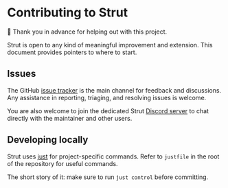 # Contributing to Strut

🎉 Thank you in advance for helping out with this project.

Strut is open to any kind of meaningful improvement and extension.
This document provides pointers to where to start.

[issue]: https://github.com/strut-rs/strut/issues
[discord]: https://discord.gg/KNkJuMkY
[just]: https://github.com/casey/just

## Issues

The GitHub [issue tracker][issue] is the main channel for feedback and discussions.
Any assistance in reporting, triaging, and resolving issues is welcome.

You are also welcome to join the dedicated Strut [Discord server][discord] to chat directly with the maintainer and other users.

## Developing locally

Strut uses [just][just] for project-specific commands.
Refer to `justfile` in the root of the repository for useful commands.

The short story of it: make sure to run `just control` before committing.
